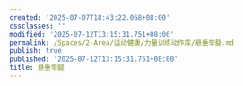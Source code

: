 ```yaml
---
created: '2025-07-07T18:43:22.068+08:00'
cssclasses: ''
modified: '2025-07-12T13:15:31.751+08:00'
permalink: /Spaces/2-Area/运动健康/力量训练动作库/悬垂举腿.md
publish: true
published: '2025-07-12T13:15:31.751+08:00'
title: 悬垂举腿
---
```

